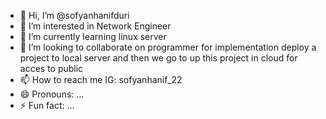 - 👋 Hi, I’m @sofyanhanifduri
- 👀 I’m interested in Network Engineer 
- 🌱 I’m currently learning linux server
- 💞️ I’m looking to collaborate on programmer for implementation deploy a project to local server and then we go to up this project in cloud for acces to public
- 📫 How to reach me IG: sofyanhanif_22
- 😄 Pronouns: ...
- ⚡ Fun fact: ...

<!---
sofyanhanifduri/sofyanhanifduri is a ✨ special ✨ repository because its `README.md` (this file) appears on your GitHub profile.
You can click the Preview link to take a look at your changes.
--->
